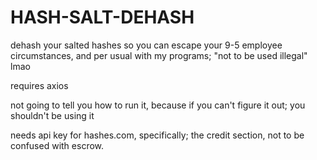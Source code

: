 # HASH-SALT-DEHASH
dehash your salted hashes so you can escape your 9-5 employee circumstances, and per usual with my programs; "not to be used illegal" lmao

requires axios

not going to tell you how to run it, because if you can't figure it out; you shouldn't be using it

needs api key for hashes.com, specifically; the credit section, not to be confused with escrow.

